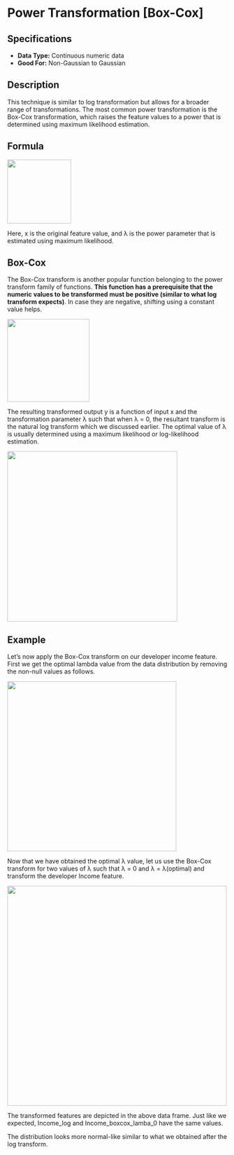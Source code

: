 # Power Transformation [Box-Cox]

## Specifications

- **Data Type:** Continuous numeric data
- **Good For:** Non-Gaussian to Gaussian

## Description

This technique is similar to log transformation but allows for a broader range of transformations. The most common power transformation is the Box-Cox transformation, which raises the feature values to a power that is determined using maximum likelihood estimation.

## Formula

<img src="image3.jpg" style="width:1.52083in" />

Here, x is the original feature value, and ​λ​ is the power parameter that is estimated using maximum likelihood.

## Box-Cox

The Box-Cox transform is another popular function belonging to the power transform family of functions. **This function has a prerequisite that the numeric values to be transformed must be positive (similar to what log transform expects)**. In case they are negative, shifting using a constant value helps.

<img src="image1.png" style="width:1.96282in" />

The resulting transformed output y is a function of input x and the transformation parameter λ such that when λ = 0, the resultant transform is the natural log transform which we discussed earlier. The optimal value of λ is usually determined using a maximum likelihood or log-likelihood estimation.

<img src="image2.png" style="width:4.04952in" />

## Example

Let’s now apply the Box-Cox transform on our developer income feature. First we get the optimal lambda value from the data distribution by removing the non-null values as follows.

<img src="image4.jpg" style="width:4.03312in" />

Now that we have obtained the optimal λ value, let us use the Box-Cox transform for two values of λ such that λ = 0 and λ = λ(optimal) and transform the developer Income feature.

<img src="image5.jpg" style="width:5.23312in" />

The transformed features are depicted in the above data frame. Just like we expected, Income\_log and Income\_boxcox\_lamba\_0 have the same values.

The distribution looks more normal-like similar to what we obtained after the log transform.

